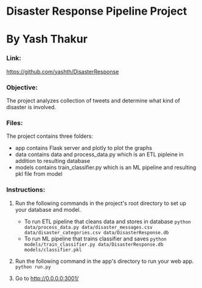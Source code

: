 # Disaster Response Pipeline Project

# By Yash Thakur
### Link:
https://github.com/yashth/DisasterResponse

### Objective:
The project analyzes collection of tweets and determine what kind of disaster is involved.
### Files:
The project contains three folders:
- app
contains Flask server and plotly to plot the graphs
- data
contains data and process_data.py which is an ETL pipleine in addition to resulting database
- models
contains train_classifier.py which is an ML pipeline and resulting pkl file from model
### Instructions:
1. Run the following commands in the project's root directory to set up your database and model.

    - To run ETL pipeline that cleans data and stores in database
        `python data/process_data.py data/disaster_messages.csv data/disaster_categories.csv data/DisasterResponse.db`
    - To run ML pipeline that trains classifier and saves
        `python models/train_classifier.py data/DisasterResponse.db models/classifier.pkl`

2. Run the following command in the app's directory to run your web app.
    `python run.py`

3. Go to http://0.0.0.0:3001/
